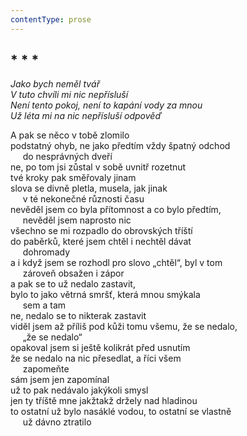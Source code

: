 ```yaml
---
contentType: prose
---
```


## \* \* \*

_Jako bych neměl tvář  
V tuto chvíli mi nic nepřísluší  
Není tento pokoj, není to kapání vody za mnou  
Už léta mi na nic nepřísluší odpověď_

A pak se něco v tobě zlomilo  
podstatný ohyb, ne jako předtím vždy špatný odchod  
     do nesprávných dveří  
ne, po tom jsi zůstal v sobě uvnitř rozetnut  
tvé kroky pak směřovaly jinam  
slova se divně pletla, musela, jak jinak  
     v té nekonečné různosti času  
nevěděl jsem co byla přítomnost a co bylo předtím,  
     nevěděl jsem naprosto nic  
všechno se mi rozpadlo do obrovských tříští  
do paběrků, které jsem chtěl i nechtěl dávat  
     dohromady  
a i když jsem se rozhodl pro slovo „chtěl“, byl v tom  
     zároveň obsažen i zápor  
a pak se to už nedalo zastavit,  
bylo to jako větrná smršť, která mnou smýkala  
     sem a tam  
ne, nedalo se to nikterak zastavit  
viděl jsem až příliš pod kůži tomu všemu, že se nedalo,  
     „že se nedalo“  
opakoval jsem si ještě kolikrát před usnutím  
že se nedalo na nic přesedlat, a říci všem  
     zapomeňte  
sám jsem jen zapomínal  
už to pak nedávalo jakýkoli smysl  
jen ty tříště mne jakžtakž držely nad hladinou  
to ostatní už bylo nasáklé vodou, to ostatní se vlastně  
     už dávno ztratilo
